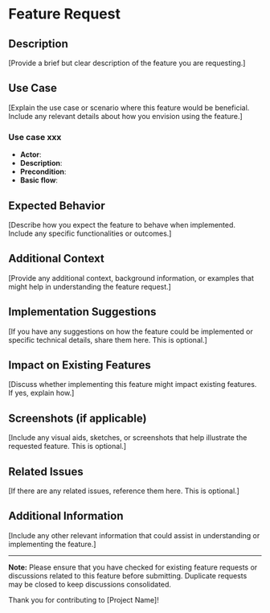 # Feature Request
 
## Description

[Provide a brief but clear description of the feature you are requesting.]

## Use Case

[Explain the use case or scenario where this feature would be beneficial. Include any relevant details about how you envision using the feature.]

### Use case xxx
- **Actor**: 
- **Description**: 
- **Precondition**:
- **Basic flow**:

## Expected Behavior

[Describe how you expect the feature to behave when implemented. Include any specific functionalities or outcomes.]

## Additional Context

[Provide any additional context, background information, or examples that might help in understanding the feature request.]

## Implementation Suggestions

[If you have any suggestions on how the feature could be implemented or specific technical details, share them here. This is optional.]

## Impact on Existing Features

[Discuss whether implementing this feature might impact existing features. If yes, explain how.]

## Screenshots (if applicable)

[Include any visual aids, sketches, or screenshots that help illustrate the requested feature. This is optional.]

## Related Issues

[If there are any related issues, reference them here. This is optional.]

## Additional Information

[Include any other relevant information that could assist in understanding or implementing the feature.]

---

**Note:** Please ensure that you have checked for existing feature requests or discussions related to this feature before submitting. Duplicate requests may be closed to keep discussions consolidated.

Thank you for contributing to [Project Name]!
